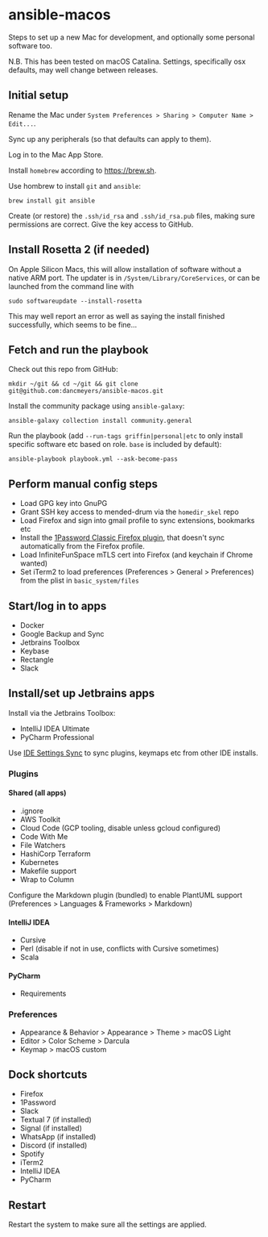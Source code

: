# ansible-macos

Steps to set up a new Mac for development, and optionally some personal software too. 

N.B. This has been tested on macOS Catalina. Settings, specifically osx defaults, may well change between releases.

## Initial setup

Rename the Mac under `System Preferences > Sharing > Computer Name > Edit...`.

Sync up any peripherals (so that defaults can apply to them).

Log in to the Mac App Store.

Install `homebrew` according to https://brew.sh.

Use hombrew to install `git` and `ansible`:

```shell script
brew install git ansible
```

Create (or restore) the `.ssh/id_rsa` and `.ssh/id_rsa.pub` files, making sure permissions are correct. Give the key
access to GitHub.

## Install Rosetta 2 (if needed)

On Apple Silicon Macs, this will allow installation of software without a native ARM port. The updater is in
`/System/Library/CoreServices`, or can be launched from the command line with

```shell script
sudo softwareupdate --install-rosetta
```

This may well report an error as well as saying the install finished successfully, which seems to be fine...

## Fetch and run the playbook

Check out this repo from GitHub:

```shell script
mkdir ~/git && cd ~/git && git clone git@github.com:dancmeyers/ansible-macos.git
```

Install the community package using `ansible-galaxy`:

```shell script
ansible-galaxy collection install community.general
```

Run the playbook (add `--run-tags griffin|personal|etc` to only install specific software etc based on role. `base` is
included by default):

```shell script
ansible-playbook playbook.yml --ask-become-pass
```

## Perform manual config steps

- Load GPG key into GnuPG
- Grant SSH key access to mended-drum via the `homedir_skel` repo
- Load Firefox and sign into gmail profile to sync extensions, bookmarks etc
- Install the [1Password Classic Firefox plugin](https://support.1password.com/cs/1password-classic-extension/), that doesn't sync automatically from the Firefox profile.
- Load InfiniteFunSpace mTLS cert into Firefox (and keychain if Chrome wanted)
- Set iTerm2 to load preferences (Preferences > General > Preferences) from the plist in `basic_system/files`

## Start/log in to apps

- Docker
- Google Backup and Sync
- Jetbrains Toolbox
- Keybase
- Rectangle
- Slack

## Install/set up Jetbrains apps

Install via the Jetbrains Toolbox:
- IntelliJ IDEA Ultimate
- PyCharm Professional

Use [IDE Settings Sync](https://www.jetbrains.com/help/idea/sharing-your-ide-settings.html#IDE_settings_sync) to sync
plugins, keymaps etc from other IDE installs.

### Plugins

#### Shared (all apps)

- .ignore
- AWS Toolkit
- Cloud Code (GCP tooling, disable unless gcloud configured)
- Code With Me
- File Watchers
- HashiCorp Terraform
- Kubernetes
- Makefile support
- Wrap to Column

Configure the Markdown plugin (bundled) to enable PlantUML support (Preferences > Languages & Frameworks > Markdown)

#### IntelliJ IDEA

- Cursive
- Perl (disable if not in use, conflicts with Cursive sometimes)
- Scala

#### PyCharm

- Requirements

### Preferences

- Appearance & Behavior > Appearance > Theme > macOS Light
- Editor > Color Scheme > Darcula
- Keymap > macOS custom

## Dock shortcuts

- Firefox
- 1Password
- Slack
- Textual 7 (if installed)
- Signal (if installed)
- WhatsApp (if installed)
- Discord (if installed)
- Spotify
- iTerm2
- IntelliJ IDEA
- PyCharm

## Restart

Restart the system to make sure all the settings are applied.
